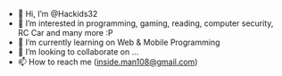 - 👋 Hi, I’m @Hackids32
- 👀 I’m interested in programming, gaming, reading, computer security, RC Car and many more :P
- 🌱 I’m currently learning on Web & Mobile Programming
- 💞️ I’m looking to collaborate on ...
- 📫 How to reach me (inside.man108@gmail.com)

<!---
Hackids32/Hackids32 is a ✨ special ✨ repository because its `README.md` (this file) appears on your GitHub profile.
You can click the Preview link to take a look at your changes.
--->

